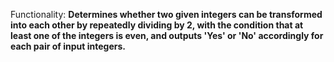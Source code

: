 Functionality: **Determines whether two given integers can be transformed into each other by repeatedly dividing by 2, with the condition that at least one of the integers is even, and outputs 'Yes' or 'No' accordingly for each pair of input integers.**